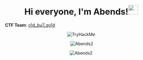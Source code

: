 <h1 align="center">Hi everyone, I'm Abends!<img src="https://github.com/blackcater/blackcater/raw/main/images/Hi.gif" height="32"/></h1>

**CTF Team**: [o1d_bu7_go1d](https://ctftime.org/team/213673)

<p align="center"><img src="https://tryhackme-badges.s3.amazonaws.com/Adends.png" alt="TryHackMe"></p>

<p align="center">&nbsp;<img src="https://github-readme-stats.vercel.app/api?username=Abends2&show_icons=true&locale=en" alt="Abends2" /></p>

<p align="center"><img src="https://github-readme-stats.vercel.app/api/top-langs?username=Abends2&show_icons=true&locale=en&layout=compact" alt="Abends2" /></p>

